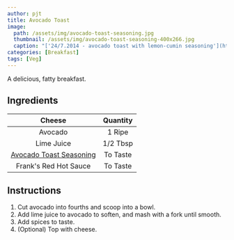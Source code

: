 ```yaml
---
author: pjt
title: Avocado Toast
image:
  path: /assets/img/avocado-toast-seasoning.jpg
  thumbnail: /assets/img/avocado-toast-seasoning-400x266.jpg
  caption: "['24/7.2014 - avocado toast with lemon-cumin seasoning'](https://www.flickr.com/photos/24209378@N03/14600332759) by [julochka](https://www.flickr.com/photos/24209378@N03) is licensed under [CC BY-NC 2.0](https://creativecommons.org/licenses/by-nc/2.0/?ref=ccsearch&atype=rich)"
categories: [Breakfast]
tags: [Veg]
---
```


A delicious, fatty breakfast.

## Ingredients

| Cheese | Quantity |
|:-:|:-:|
| Avocado | 1 Ripe |
| Lime Juice | 1/2 Tbsp |
| [Avocado Toast Seasoning](avocado-toast-seasoning.md) | To Taste |
| Frank's Red Hot Sauce | To Taste |

## Instructions

1. Cut avocado into fourths and scoop into a bowl.
2. Add lime juice to avocado to soften, and mash with a fork until smooth.
3. Add spices to taste.
4. (Optional) Top with cheese.
